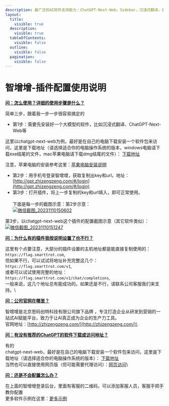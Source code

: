 ```yaml
---
description: 最广泛的AI软件支持能力：ChatGPT-Next-Web，Sidebar，沉浸式翻译，ChatHub，Chatbox，CodeGPT等各类AI大模型插件。
layout:
  title:
    visible: true
  description:
    visible: true
  tableOfContents:
    visible: false
  outline:
    visible: false
  pagination:
    visible: false
---
```


# 智增增-插件配置使用说明

[**问：怎么使用？详细的使用步骤是什么？**](https://github.com/xing61/xiaoyi-robot/blob/main/%E6%8F%92%E4%BB%B6%E9%85%8D%E7%BD%AE%E4%BD%BF%E7%94%A8%E8%AF%B4%E6%98%8E/%E6%8F%92%E4%BB%B6%E9%85%8D%E7%BD%AE%E4%BD%BF%E7%94%A8%E8%AF%B4%E6%98%8E.md#%E9%97%AE%E6%80%8E%E4%B9%88%E4%BD%BF%E7%94%A8%E8%AF%A6%E7%BB%86%E7%9A%84%E4%BD%BF%E7%94%A8%E6%AD%A5%E9%AA%A4%E6%98%AF%E4%BB%80%E4%B9%88)

简单三步，跟着我一步一步很容易搞定的

* 第1步：需要先安装好一个大模型的软件，比如沉浸式翻译、ChatGPT-Next-Web等

这里以chatgpt-next-web为例，最好是在自己的电脑下载安装一个软件包来访问，这里是下载地址（请选择适合你的电脑操作系统的版本，windows电脑请下载exe结尾的文件，mac苹果电脑请下载dmg结尾的文件）： [下载地址](https://gitee.com/smarttrot/zzz-files/tree/master/chat-next-web)

注意，苹果电脑的安装参考这里：[苹果电脑安装说明](https://docs.zhizengzeng.com/ge-ren-shi-yong-shuo-ming/ping-guo-dian-nao-an-zhuang-shuo-ming)

* 第2步：用手机号登录智增增，获取复制出key和url，地址：[http://gpt.zhizengzeng.com/#/login](http://gpt.zhizengzeng.com/#/login)
* 第3步：打开插件，将上一步复制的key和url填入，即可正常使用。\
  \
  下面是每一步的截图示意：第2步示意：\
  [<img src="https://user-images.githubusercontent.com/38256442/281984174-dd106cbf-351c-406d-8bfd-add90a6d9866.png" alt="微信截图_20231110150602" data-size="original">](https://user-images.githubusercontent.com/38256442/281984174-dd106cbf-351c-406d-8bfd-add90a6d9866.png)

第3步，以chatgpt-next-web这个插件的配置截图示意（其它软件类似）：\
[<img src="https://user-images.githubusercontent.com/38256442/281985495-207f07f8-e9df-472f-a1fe-3aea78cff61c.png" alt="微信截图_20231110151247" data-size="original">](https://user-images.githubusercontent.com/38256442/281985495-207f07f8-e9df-472f-a1fe-3aea78cff61c.png)

[**问：为什么有的插件我按说明设置了也不行？**](https://github.com/xing61/xiaoyi-robot/blob/main/%E6%8F%92%E4%BB%B6%E9%85%8D%E7%BD%AE%E4%BD%BF%E7%94%A8%E8%AF%B4%E6%98%8E/%E6%8F%92%E4%BB%B6%E9%85%8D%E7%BD%AE%E4%BD%BF%E7%94%A8%E8%AF%B4%E6%98%8E.md#%E9%97%AE%E4%B8%BA%E4%BB%80%E4%B9%88%E6%9C%89%E7%9A%84%E6%8F%92%E4%BB%B6%E6%88%91%E6%8C%89%E8%AF%B4%E6%98%8E%E8%AE%BE%E7%BD%AE%E4%BA%86%E4%B9%9F%E4%B8%8D%E8%A1%8C)

这里有个点要注意，大部分的插件设置的主机地址都是能直接复制使用的：`https://flag.smarttrot.com`,\
但如果不行，可以试试将地址补充完整这几个：`https://flag.smarttrot.com/v1`,\
或者可以试试使用完整的地址：`https://flag.smarttrot.com/v1/chat/completions`,\
一般来说，这几个地址总有能成功的。如果还是不行，请联系公司客服我们来支持。\


[**问：公司官网在哪里？**](https://github.com/xing61/xiaoyi-robot/blob/main/%E6%8F%92%E4%BB%B6%E9%85%8D%E7%BD%AE%E4%BD%BF%E7%94%A8%E8%AF%B4%E6%98%8E/%E6%8F%92%E4%BB%B6%E9%85%8D%E7%BD%AE%E4%BD%BF%E7%94%A8%E8%AF%B4%E6%98%8E.md#%E9%97%AE%E5%85%AC%E5%8F%B8%E5%AE%98%E7%BD%91%E5%9C%A8%E5%93%AA%E9%87%8C)

智增增是北京思码创特科技有限公司旗下品牌 ，专注打造企业从研发到营销的一站式AI赋能平台，致力于让AI真正成为企业的生产力工具。\
官网地址：[http://zhizengzeng.com/](http://zhizengzeng.com/)\


[**问：有没有推荐的ChatGPT的软件下载或访问地址？**](https://github.com/xing61/xiaoyi-robot/blob/main/%E6%8F%92%E4%BB%B6%E9%85%8D%E7%BD%AE%E4%BD%BF%E7%94%A8%E8%AF%B4%E6%98%8E/%E6%8F%92%E4%BB%B6%E9%85%8D%E7%BD%AE%E4%BD%BF%E7%94%A8%E8%AF%B4%E6%98%8E.md#%E9%97%AE%E6%9C%89%E6%B2%A1%E6%9C%89%E6%8E%A8%E8%8D%90%E7%9A%84chatgpt%E7%9A%84%E8%BD%AF%E4%BB%B6%E4%B8%8B%E8%BD%BD%E6%88%96%E8%AE%BF%E9%97%AE%E5%9C%B0%E5%9D%80)

有的\
chatgpt-next-web，最好是在自己的电脑下载安装一个软件包来访问，这里是下载地址（请选择适合你的电脑操作系统的版本）： [下载地址](https://gitee.com/smarttrot/zzz-files/tree/master/chat-next-web)\
当然也可以直接使用网页版（但可能需要代理访问）：[网页访问](https://nb.nextweb.fun/#/chat)\


[**问：还是不会配置怎么办？**](https://github.com/xing61/xiaoyi-robot/blob/main/%E6%8F%92%E4%BB%B6%E9%85%8D%E7%BD%AE%E4%BD%BF%E7%94%A8%E8%AF%B4%E6%98%8E/%E6%8F%92%E4%BB%B6%E9%85%8D%E7%BD%AE%E4%BD%BF%E7%94%A8%E8%AF%B4%E6%98%8E.md#%E9%97%AE%E8%BF%98%E6%98%AF%E4%B8%8D%E4%BC%9A%E9%85%8D%E7%BD%AE%E6%80%8E%E4%B9%88%E5%8A%9E)

在上面的智增增登录后台，里面有客服的二维码，可以添加客服人员，客服手把手教你配置\
更多软件示例在这里：[更多示例](https://github.com/xing61/xiaoyi-robot/tree/main/%E5%9C%BA%E6%99%AF%E7%A4%BA%E4%BE%8B)
